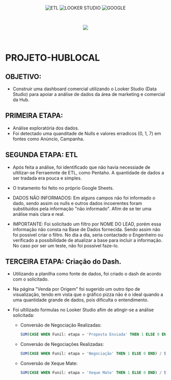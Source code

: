 <div align="center">
	
![ETL](https://img.shields.io/badge/ETL-pink?style=for-the-badge&logo=sql&logoColor=white) ![LOOKER STUDIO](https://img.shields.io/badge/LOOKER%20STUDIO-Blue?style=for-the-badge&color=blue&labelColor=007ACC) ![GOOGLE](https://img.shields.io/badge/GOOGLE-black?style=for-the-badge&labelColor=white)





</div>
<br>


<p align="center">
<img src="https://img.shields.io/badge/STATUS-CONCLUÍDO-blue"/>
</p>
<br>


# PROJETO-HUBLOCAL

## OBJETIVO: 

-  Construir uma dashboard comercial utilizando o Looker Studio (Data Studio) para apoiar a análise de dados da área de marketing e comercial da Hub.

## PRIMEIRA ETAPA:

- Análise exploratória dos dados.
- Foi detectado uma quanditade de Nulls e valores erradicos (0, 1, 7) em fontes como Anúncio, Campanha.

## SEGUNDA ETAPA: ETL

- Após feita a análise, foi identificado que não havia necessiade de ultilizar-se Ferraemnte de ETL, como Pentaho. A quantidade de dados a ser tradada era pouca e simples.
- O tratamento foi feito no próprio Google Sheets.
- DADOS NÃO INFORMADOS: Em alguns campos não foi informado o dado, sendo assim os nulls e outros dados incoerentes foram substituidos pela informação "não informado". Afim de se ter uma análise mais clara e real.

- IMPORTANTE: Foi solicitado um filtro por NOME DO LEAD, porém essa informação não consta na Base de Dados fornecida. Sendo assim não foi possível criar o filtro. No dia a dia, seria contactado o Engenheiro ou verificado a possibilidade de atualizar a base para incluir a informação. No caso por ser um teste, não foi possível faze-lo.  

## TERCEIRA ETAPA: Criação do Dash.

- Utilizando a planilha como fonte de dados, foi criado o dash de acordo com o solicitado.
- Na página "Venda por Origem" foi sugerido um outro tipo de visualização, tendo em vista que o gráfico pizza não é o ideal quando a uma quantidade grande de dados, pois dificulta o entendimento.
- Foi ultilizado formulas no Looker Studio afim de atingir-se a análise solicitada:

  - Conversão de Negociação Realizadas:
    ```sql    
    SUM(CASE WHEN Funil: etapa = 'Proposta Enviada' THEN 1 ELSE 0 END) / SUM(CASE WHEN Funil: etapa = 'Reunião Realizada' THEN 1 ELSE 0 END)
    ```
  - Conversão de Negociações Realizadas:
    ```sql
    SUM(CASE WHEN Funil: etapa = 'Negociação' THEN 1 ELSE 0 END) / SUM(CASE WHEN Funil: etapa = 'Proposta Enviada' THEN 1 ELSE 0 END)
    ```

  - Conversão de Xeque Mate:
    ```sql
    SUM(CASE WHEN Funil: etapa = 'Xeque Mate' THEN 1 ELSE 0 END) / SUM(CASE WHEN Funil: etapa = 'Negociação' THEN 1 ELSE 0 END)
    ```


  
    
